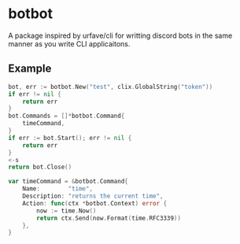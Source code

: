# botbot

A package inspired by urfave/cli for writting discord bots in the same manner as you write CLI applicaitons.


## Example

```go
bot, err := botbot.New("test", clix.GlobalString("token"))
if err != nil {
	return err
}
bot.Commands = []*botbot.Command{
	timeCommand,
}
if err := bot.Start(); err != nil {
	return err
}
<-s
return bot.Close()
```

```go
var timeCommand = &botbot.Command{
	Name:        "time",
	Description: "returns the current time",
	Action: func(ctx *botbot.Context) error {
		now := time.Now()
		return ctx.Send(now.Format(time.RFC3339))
	},
}
```
